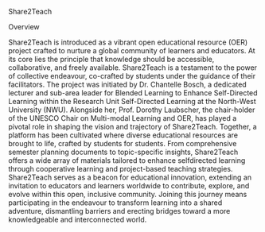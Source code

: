 Share2Teach 

Overview

Share2Teach is introduced as a vibrant open educational resource (OER) project crafted to
nurture a global community of learners and educators. At its core lies the principle that
knowledge should be accessible, collaborative, and freely available. Share2Teach is a
testament to the power of collective endeavour, co-crafted by students under the guidance
of their facilitators.
The project was initiated by Dr. Chantelle Bosch, a dedicated lecturer and sub-area leader for
Blended Learning to Enhance Self-Directed Learning within the Research Unit Self-Directed
Learning at the North-West University (NWU). Alongside her, Prof. Dorothy Laubscher, the
chair-holder of the UNESCO Chair on Multi-modal Learning and OER, has played a pivotal role
in shaping the vision and trajectory of Share2Teach.
Together, a platform has been cultivated where diverse educational resources are brought to
life, crafted by students for students. From comprehensive semester planning documents to
topic-specific insights, Share2Teach offers a wide array of materials tailored to enhance selfdirected
learning through cooperative learning and project-based teaching strategies.
Share2Teach serves as a beacon for educational innovation, extending an invitation to
educators and learners worldwide to contribute, explore, and evolve within this open,
inclusive community. Joining this journey means participating in the endeavour to transform
learning into a shared adventure, dismantling barriers and erecting bridges toward a more
knowledgeable and interconnected world.
